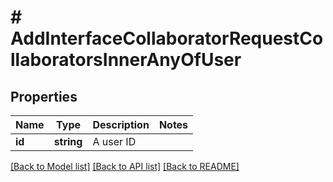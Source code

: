 # # AddInterfaceCollaboratorRequestCollaboratorsInnerAnyOfUser

## Properties

Name | Type | Description | Notes
------------ | ------------- | ------------- | -------------
**id** | **string** | A user ID |

[[Back to Model list]](../../README.md#models) [[Back to API list]](../../README.md#endpoints) [[Back to README]](../../README.md)
